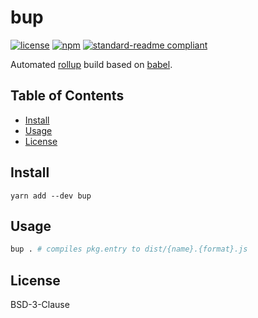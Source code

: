 # bup

[![license](https://img.shields.io/github/license/ramitos/bup.svg?style=flat-square)](https://npmjs.com/package/bup)
[![npm](https://img.shields.io/npm/v/bup.svg?style=flat-square)](https://npmjs.com/package/bup)
[![standard-readme compliant](https://img.shields.io/badge/standard--readme-OK-green.svg?style=flat-square)](https://github.com/RichardLitt/standard-readme)

Automated [rollup](https://github.com/rollup/rollup) build based on
[babel](https://github.com/rollup/rollup-plugin-babel).

## Table of Contents

* [Install](#install)
* [Usage](#usage)
* [License](#license)

## Install

```
yarn add --dev bup
```

## Usage

```bash
bup . # compiles pkg.entry to dist/{name}.{format}.js
```

## License

BSD-3-Clause
